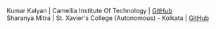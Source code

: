 Kumar Kalyan | Camellia Institute Of Technology | [GitHub](https://github.com/kum9748ar) <br>
Sharanya Mitra | St. Xavier's College (Autonomous) - Kolkata | [GitHub](https://github.com/Rick-mad-lab)
